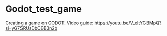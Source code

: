 # Godot_test_game
 Creating a game on GODOT. Video guide: https://youtu.be/V_eltYGBMpQ?si=yG7SRUsDbC8B3n2b
